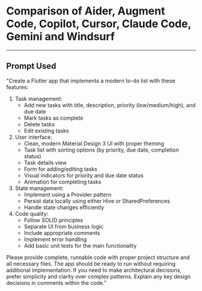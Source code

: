 # **Comparison of Aider, Augment Code, Copilot, Cursor, Claude Code, Gemini and Windsurf**

---

## **Prompt Used**

"Create a Flutter app that implements a modern to-do list with these features:

1. Task management:  
   * Add new tasks with title, description, priority (low/medium/high), and due date  
   * Mark tasks as complete  
   * Delete tasks  
   * Edit existing tasks  
2. User interface:  
   * Clean, modern Material Design 3 UI with proper theming  
   * Task list with sorting options (by priority, due date, completion status)  
   * Task details view  
   * Form for adding/editing tasks  
   * Visual indicators for priority and due date status  
   * Animation for completing tasks  
3. State management:  
   * Implement using a Provider pattern  
   * Persist data locally using either Hive or SharedPreferences  
   * Handle state changes efficiently  
4. Code quality:  
   * Follow SOLID principles  
   * Separate UI from business logic  
   * Include appropriate comments  
   * Implement error handling  
   * Add basic unit tests for the main functionality

Please provide complete, runnable code with proper project structure and all necessary files. The app should be ready to run without requiring additional implementation. If you need to make architectural decisions, prefer simplicity and clarity over complex patterns. Explain any key design decisions in comments within the code."


